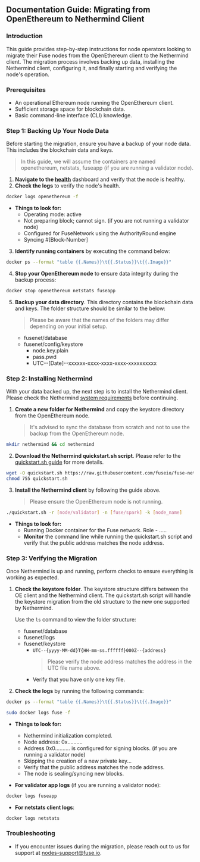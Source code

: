 ## Documentation Guide: Migrating from OpenEthereum to Nethermind Client

### Introduction

This guide provides step-by-step instructions for node operators looking to migrate their Fuse nodes from the OpenEthereum client to the Nethermind client. The migration process involves backing up data, installing the Nethermind client, configuring it, and finally starting and verifying the node's operation.

### Prerequisites

- An operational Ethereum node running the OpenEthereum client.
- Sufficient storage space for blockchain data.
- Basic command-line interface (CLI) knowledge.

### Step 1: Backing Up Your Node Data

Before starting the migration, ensure you have a backup of your node data. This includes the blockchain data and keys.

> In this guide, we will assume the containers are named openethereum, netstats, fuseapp (if you are running a validator node).

1. **Navigate to the [health](https://health.fuse.io/)** dashboard and verify that the node is healthy.
2. **Check the logs** to verify the node's health.

```bash
docker logs openethereum -f
```

- **Things to look for:**
  - Operating mode: active
  - Not preparing block; cannot sign. (if you are not running a validator node)
  - Configured for FuseNetwork using the AuthorityRound engine
  - Syncing #[Block-Number]

3. **Identify running containers** by executing the command below:

```bash
docker ps --format "table {{.Names}}\t{{.Status}}\t{{.Image}}"
```

4. **Stop your OpenEthereum node** to ensure data integrity during the backup process:

```bash
docker stop openethereum netstats fuseapp
```

5. **Backup your data directory**. This directory contains the blockchain data and keys. The folder structure should be similar to the below:
   > Please be aware that the names of the folders may differ depending on your initial setup.
   - fusenet/database
   - fusenet/config/keystore
     - node.key.plain
     - pass.pwd
     - UTC--[Date]--xxxxxx-xxxx-xxxx-xxxx-xxxxxxxxxx

### Step 2: Installing Nethermind

With your data backed up, the next step is to install the Nethermind client. Please check the Nethermind [system requirements](https://docs.nethermind.io/get-started/system-requirements/) before continuing.

1. **Create a new folder for Nethermind** and copy the keystore directory from the OpenEthereum node.
   > It's advised to sync the database from scratch and not to use the backup from the OpenEthereum node.

```bash
mkdir nethermind && cd nethermind
```

2. **Download the Nethermind quickstart.sh script**. Please refer to the [quickstart.sh guide](https://github.com/fuseio/fuse-network/tree/master/nethermind) for more details.

```bash
wget -O quickstart.sh https://raw.githubusercontent.com/fuseio/fuse-network/master/nethermind/quickstart.sh
chmod 755 quickstart.sh
```

3. **Install the Nethermind client** by following the guide above.
   > Please ensure the OpenEthereum node is not running.

```bash
./quickstart.sh -r [node/validator] -n [fuse/spark] -k [node_name]
```

- **Things to look for:**
  - Running Docker container for the Fuse network. Role - .....
  - **Monitor** the command line while running the quickstart.sh script and verify that the public address matches the node address.

### Step 3: Verifying the Migration

Once Nethermind is up and running, perform checks to ensure everything is working as expected.

1. **Check the keystore folder**. The keystore structure differs between the OE client and the Nethermind client. The quickstart.sh script will handle the keystore migration from the old structure to the new one supported by Nethermind.

   Use the `ls` command to view the folder structure:

   - fusenet/database
   - fusenet/logs
   - fusenet/keystore
     - `UTC--{yyyy-MM-dd}T{HH-mm-ss.ffffff}000Z--{address}`
       > Please verify the node address matches the address in the UTC file name above.
     - Verify that you have only one key file.

2. **Check the logs** by running the following commands:

```bash
docker ps --format "table {{.Names}}\t{{.Status}}\t{{.Image}}"

sudo docker logs fuse -f
```

- **Things to look for:**

  - Nethermind initialization completed.
  - Node address: 0x..........
  - Address 0x0.......... is configured for signing blocks. (if you are running a validator node)
  - Skipping the creation of a new private key...
  - Verify that the public address matches the node address.
  - The node is sealing/syncing new blocks.

- **For validator app logs** (if you are running a validator node):

```bash
docker logs fuseapp
```

- **For netstats client logs**:

```bash
docker logs netstats
```

### Troubleshooting

- If you encounter issues during the migration, please reach out to us for support at nodes-support@fuse.io.
